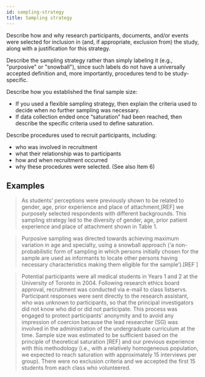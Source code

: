 ```yaml
---
id: sampling-strategy
title: Sampling strategy
---
```

Describe how and why research participants, documents, and/or events were selected for inclusion in (and, if appropriate, exclusion from) the study, along with a justification for this strategy.

Describe the sampling strategy rather than simply labeling it (e.g., "purposive" or "snowball"), since such labels do not have a universally accepted definition and, more importantly, procedures tend to be study- specific.
<!-- #TODO: null case for sampling strategy -->

Describe how you established the final sample size:

* If you used a flexible sampling strategy, then explain the criteria used to decide when no further sampling was necessary.
* If data collection ended once “saturation” had been reached, then describe the specific criteria used to define saturation.
<!-- #TODO: null case for sample size-->
<!-- #TODO definition of sampling implies design judgement  -->

Describe procedures used to recruit participants, including:

* who was involved in recruitment
* what their relationship was to participants
* how and when recruitment occurred
* why these procedures were selected. (See also Item 6)

<!-- #TODO: justify why this information is important -->

## Examples

> As students’ perceptions were previously shown to be related to gender, age, prior experience and place of attachment,[REF] we purposely selected respondents with different backgrounds. This sampling strategy led to the diversity of gender, age, prior patient experience and place of attachment shown in Table 1.

> Purposive sampling was directed towards achieving maximum variation in age and specialty, using a snowball approach (‘a non-probabilistic form of sampling in which persons initially chosen for the sample are used as informants to locate other persons having necessary characteristics making them eligible for the sample’).[REF ]

> Potential participants were all medical students in Years 1 and 2 at the University of Toronto in 2004. Following research ethics board approval, recruitment was conducted via e-mail to class listservs. Participant responses were sent directly to the research assistant, who was unknown to participants, so that the principal investigators did not know who did or did not participate. This process was engaged to protect participants’ anonymity and to avoid any impression of coercion because the lead researcher (SG) was involved in the administration of the undergraduate curriculum at the time. Sample size was estimated to be sufficient based on the principle of theoretical saturation [REF] and our previous experience with this methodology (i.e., with a relatively homogeneous population, we expected to reach saturation with approximately 15 interviews per group). There were no exclusion criteria and we accepted the first 15 students from each class who volunteered.
